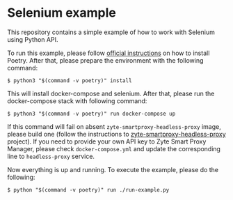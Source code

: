 # Selenium example

This repository contains a simple example of how to work with Selenium
using Python API.

To run this example, please follow [official
instructions](https://poetry.eustace.io/docs/#installation) on how to
install Poetry. After that, please prepare the environment with the
following command:

```console
$ python3 "$(command -v poetry)" install
```

This will install docker-compose and selenium. After that, please run
the docker-compose stack with following command:

```console
$ python3 "$(command -v poetry)" run docker-compose up
```

If this command will fail on absent `zyte-smartproxy-headless-proxy` image,
please build one (follow the instructions to
[zyte-smartproxy-headless-proxy](https://github.com/zytedata/zyte-smartproxy-headless-proxy)
project). If you need to provide your own API key to Zyte Smart Proxy Manager,
please check `docker-compose.yml` and update the corresponding line to
`headless-proxy` service.

Now everything is up and running. To execute the example, please do the
following:

```console
$ python "$(command -v poetry)" run ./run-example.py
```
